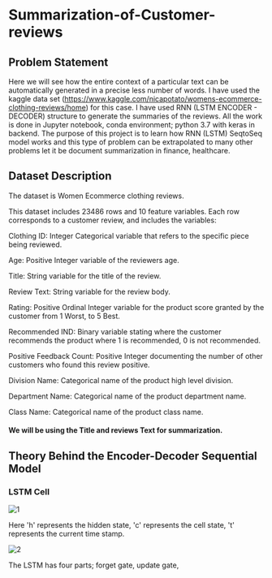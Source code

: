 # Summarization-of-Customer-reviews

## Problem Statement

Here we will see how the entire context of a particular text can be automatically generated in a precise less number of words. I have used the kaggle data set (https://www.kaggle.com/nicapotato/womens-ecommerce-clothing-reviews/home) for this case. I have used RNN (LSTM ENCODER - DECODER) structure to generate the summaries of the reviews. All the work is done in Jupyter notebook, conda environment; python 3.7 with keras in backend. The purpose of this project is to learn how RNN (LSTM) SeqtoSeq model works and this type of problem can be extrapolated to many other problems let it be document summarization in finance, healthcare. 

## Dataset Description

The dataset is Women Ecommerce clothing reviews. 

This dataset includes 23486 rows and 10 feature variables. Each row corresponds to a customer review, and includes the variables:

Clothing ID: Integer Categorical variable that refers to the specific piece being reviewed.

Age: Positive Integer variable of the reviewers age.

Title: String variable for the title of the review.

Review Text: String variable for the review body.

Rating: Positive Ordinal Integer variable for the product score granted by the customer from 1 Worst, to 5 Best.

Recommended IND: Binary variable stating where the customer recommends the product where 1 is recommended, 0 is not recommended.

Positive Feedback Count: Positive Integer documenting the number of other customers who found this review positive.

Division Name: Categorical name of the product high level division.

Department Name: Categorical name of the product department name.

Class Name: Categorical name of the product class name.

#### We will be using the Title and reviews Text for summarization.

## Theory Behind the Encoder-Decoder Sequential Model 

### LSTM Cell

![1](https://user-images.githubusercontent.com/36281158/91410373-71b0b080-e864-11ea-91ad-a78d92581f75.PNG)

Here 'h' represents the hidden state, 'c' represents the cell state, 't' represents the  current time stamp. 

![2](https://user-images.githubusercontent.com/36281158/91412893-010b9300-e868-11ea-9043-c39356a37e31.PNG)

The LSTM has four parts; forget gate, update gate,  













































